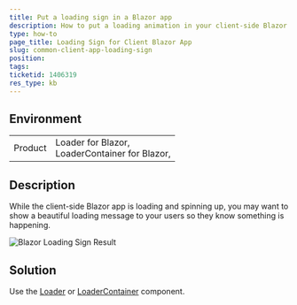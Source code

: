 ```yaml
---
title: Put a loading sign in a Blazor app
description: How to put a loading animation in your client-side Blazor app.
type: how-to
page_title: Loading Sign for Client Blazor App
slug: common-client-app-loading-sign
position: 
tags: 
ticketid: 1406319
res_type: kb
---
```


## Environment

<table>
    <tbody>
        <tr>
            <td>Product</td>
            <td>
                Loader for Blazor,<br />
                LoaderContainer for Blazor,<br />
            </td>
        </tr>
    </tbody>
</table>

## Description

While the client-side Blazor app is loading and spinning up, you may want to show a beautiful loading message to your users so they know something is happening.

![Blazor Loading Sign Result](images/loading-sign-result.gif)

## Solution

Use the [Loader](slug://loader-overview) or [LoaderContainer](slug://loadercontainer-overview) component.
